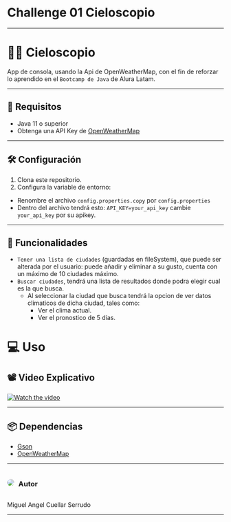 <h1>Challenge 01 Cieloscopio</h1>
<hr>

# 😶‍🌫️ Cieloscopio
App de consola, usando la Api de OpenWeatherMap, con el fin de reforzar lo aprendido
en el ``Bootcamp de Java`` de Alura Latam.

<hr>

## 🔧  Requisitos

- Java 11 o superior
- Obtenga una API Key de <a href="https://home.openweathermap.org/api_keys">OpenWeatherMap</a>

<hr>

## 🛠️ Configuración

1. Clona este repositorio.
2. Configura la variable de entorno:
  - Renombre el archivo ``config.properties.copy`` por ``config.properties``
  - Dentro del archivo tendrá esto: ``API_KEY=your_api_key``    cambie    ``your_api_key`` por su apikey.

<hr>

## 🌟 Funcionalidades
- ``Tener una lista de ciudades`` (guardadas en fileSystem), que puede ser alterada por el usuario: puede añadir y eliminar a su gusto, cuenta con un máximo de 10 ciudades máximo.
- ``Buscar ciudades``, tendrá una lista de resultados donde podra elegir cual es la que busca.
  - Al seleccionar la ciudad que busca tendrá la opcion de ver datos climaticos de dicha ciudad, tales como:
    - Ver el clima actual.
    - Ver el pronostico de 5 días. 

#  💻 Uso
## 📽️ Video Explicativo

[![Watch the video](https://i9.ytimg.com/vi/9RKpqJZ6wtI/mqdefault.jpg?sqp=CJSYgrQG-oaymwEmCMACELQB8quKqQMa8AEB-AH-CYAC0AWKAgwIABABGH8gEygUMA8=&rs=AOn4CLDiBJwMrTNUtWtFgUgd_GwxVL7iEg)](https://youtu.be/15qUYnmy14Q)

<hr>

## 📦 Dependencias
- <a href="https://mvnrepository.com/artifact/com.google.code.gson/gson/2.11.0">Gson</a>
- <a href="https://openweathermap.org">OpenWeatherMap</a>

<hr>

<div style="display: flex; align-items: center">
    <img src="https://cdn2.gnarususercontent.com.br/6/508352/847b4af1-13ae-4518-b69c-1519f6dc7db1.jpg?width=60&height=60&aspect_ratio=1:1" style="border-radius: 50%">
    <h3 style="padding-left: 10px" >Autor</h3>
</div>

Miguel Angel Cuellar Serrudo

<hr>